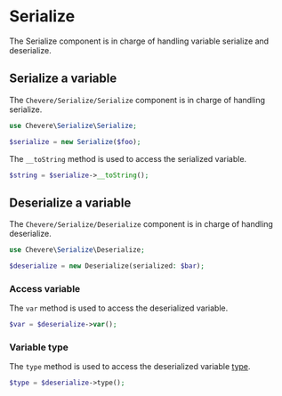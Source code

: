 # Serialize

The Serialize component is in charge of handling variable serialize and deserialize.

## Serialize a variable

The `Chevere/Serialize/Serialize` component is in charge of handling serialize.

```php
use Chevere\Serialize\Serialize;

$serialize = new Serialize($foo);
```

The `__toString` method is used to access the serialized variable.

```php
$string = $serialize->__toString();
```

## Deserialize a variable

The `Chevere/Serialize/Deserialize` component is in charge of handling deserialize.

```php
use Chevere\Serialize\Deserialize;

$deserialize = new Deserialize(serialized: $bar);
```

### Access variable

The `var` method is used to access the deserialized variable.

```php
$var = $deserialize->var();
```

### Variable type

The `type` method is used to access the deserialized variable [type](type.md).

```php
$type = $deserialize->type();
```
